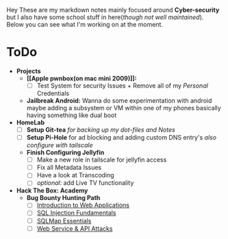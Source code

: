 Hey These are my markdown notes mainly focused around **Cyber-security** but I also have some school stuff in here(_though not well maintained_). Below you can see what I'm working on at the moment.
# ToDo
- **Projects**
	- **[[Apple pwnbox(on mac mini 2009)]]:** 
		- [ ] Test System for security Issues + Remove all of my  *Personal* Credentials
	- **Jailbreak Android:**
		Wanna do some experimentation with android maybe adding a subsystem or VM within one of my phones basically having something like dual boot
- **HomeLab**
	- [ ] **Setup Git-tea**
		*for backing up my dot-files and Notes*
	- [ ] **Setup Pi-Hole**
		for ad blocking and adding custom DNS entry's *also configure with tailscale*
	- **Finish Configuring Jellyfin**
		- [ ] Make a new role in tailscale for jellyfin access 
		- [ ] Fix all Metadata Issues
		- [ ] Have a look at Transcoding
		- [ ] *optional:* add Live TV functionality
- **Hack The Box: Academy**
	- **Bug Bounty Hunting Path**
		- [ ] [Introduction to Web Applications](https://academy.hackthebox.com/module/details/75)
		- [ ] [SQL Injection Fundamentals](https://academy.hackthebox.com/module/details/33)
		- [ ] [SQLMap Essentials](https://academy.hackthebox.com/module/details/58)
		- [ ] [Web Service & API Attacks](https://academy.hackthebox.com/module/details/160) 